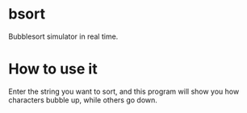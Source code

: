 # bsort
Bubblesort simulator in real time.

# How to use it
Enter the string you want to sort, and this program will show you how characters bubble up, while others go down.
